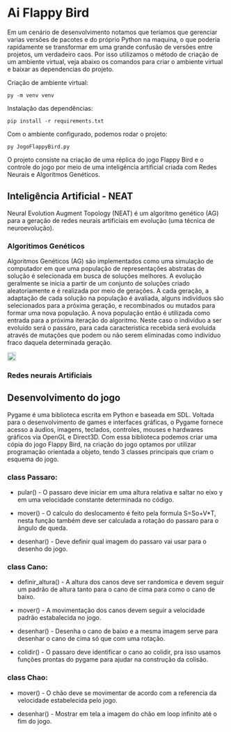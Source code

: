 # Ai Flappy Bird

Em um cenário de desenvolvimento notamos que teríamos que gerenciar varias versões de pacotes e do próprio Python na maquina, o que poderia rapidamente se transformar em uma grande confusão de versões entre projetos, um verdadeiro caos. Por isso utilizamos o método de criação de um ambiente virtual, veja abaixo os comandos para criar o ambiente virtual e baixar as dependencias do projeto. 

Criação de ambiente virtual: 
      
    py -m venv venv

Instalação das dependências: 

    pip install -r requirements.txt
    
Com o ambiente configurado, podemos rodar o projeto:

    py JogoFlappyBird.py

O projeto consiste na criação de uma réplica do jogo Flappy Bird e o controle do jogo por meio de uma inteligência artificial criada com Redes Neurais e Algoritmos Genéticos.  

## Inteligência Artificial - NEAT

Neural Evolution Augment Topology (NEAT) é um algoritmo genético (AG) para a geração de redes neurais artificiais em evolução (uma técnica de neuroevolução). 

### Algoritimos Genéticos 

Algoritmos Genéticos (AG) são implementados como uma simulação de computador em que uma população de representações abstratas de solução é selecionada em busca de soluções melhores. A evolução geralmente se inicia a partir de um conjunto de soluções criado aleatoriamente e é realizada por meio de gerações. A cada geração, a adaptação de cada solução na população é avaliada, alguns indivíduos são selecionados para a próxima geração, e recombinados ou mutados para formar uma nova população. A nova população então é utilizada como entrada para a próxima iteração do algoritmo.
Neste caso o indivíduo a ser evoluído será o passáro, para cada caracteristica recebida será evoluida através de mutações que podem ou não serem eliminadas como indivíduo fraco daquela determinada geração. 

<img src="https://img.shields.io/badge/Gmail-D14836?style=for-the-badge&logo=gmail&logoColor=white" height="20" />

### Redes neurais Artificiais

## Desenvolvimento do jogo 

Pygame é uma biblioteca escrita em Python e baseada em SDL.
Voltada para o desenvolvimento de games e interfaces gráficas, o Pygame fornece acesso a áudios, imagens, teclados, controles, mouses e hardwares gráficos via OpenGL e Direct3D.
Com essa biblioteca podemos criar uma cópia do jogo Flappy Bird, na criação do jogo optamos por utilizar programação orientada a objeto, tendo 3 classes principais que criam o esquema do jogo. 

### class Passaro: 

* pular() - O passaro deve iniciar em uma altura relativa e saltar no eixo y em uma velocidade constante determinada no código.
                  
* mover() - O calculo do deslocamento é feito pela formula S=So+V*T, nesta função também deve ser calculada a rotação do passaro para o ângulo de queda.
                  
* desenhar() - Deve definir qual imagem do passaro vai usar para o desenho do jogo. 

### class Cano: 

* definir_altura() - A altura dos canos deve ser randomica e devem seguir um padrão de altura tanto para o cano de cima para como o cano de baixo.
                  
* mover() - A movimentação dos canos devem seguir a velocidade padrão estabalecida no jogo. 
                  
* desenhar() - Desenha o cano de baixo e a mesma imagem serve para desenhar o cano de cima só que com uma rotação.
                  
* colidir() - O passaro deve identificar o cano ao colidir, pra isso usamos funções prontas do pygame para ajudar na construção da colisão.

### class Chao: 
                  
* mover() - O chão deve se movimentar de acordo com a referencia da velocidade estabelecida pelo jogo.
                  
* desenhar() - Mostrar em tela a imagem do chão em loop infinito até o fim do jogo. 
